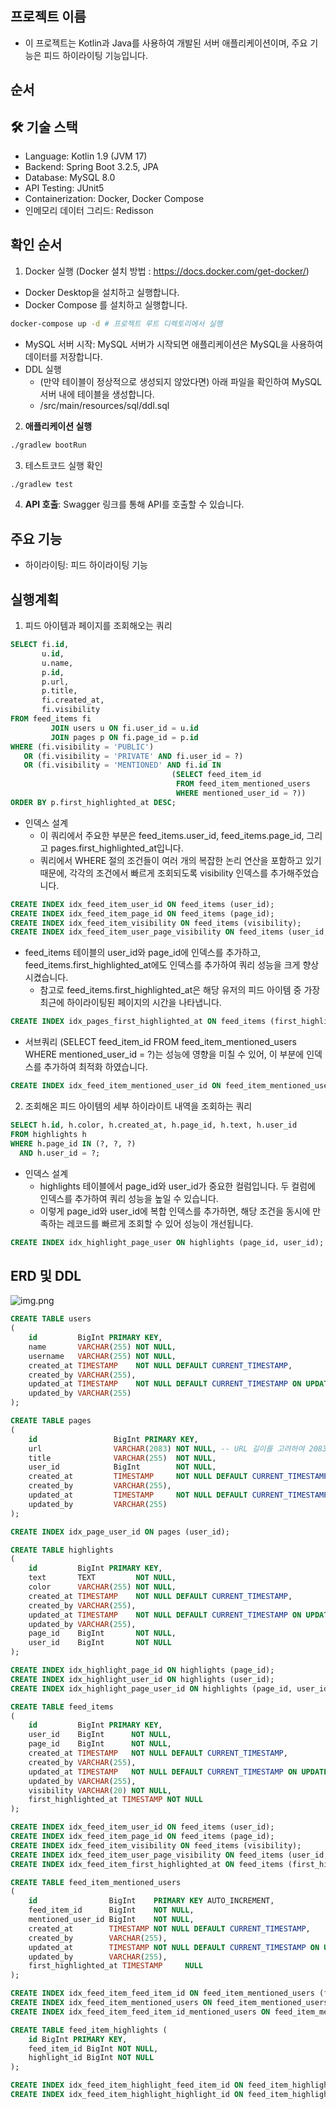 ## 프로젝트 이름

- 이 프로젝트는 Kotlin과 Java를 사용하여 개발된 서버 애플리케이션이며, 주요 기능은 피드 하이라이팅 기능입니다.

## 순서

## 🛠 기술 스택

- Language: Kotlin 1.9 (JVM 17)
- Backend: Spring Boot 3.2.5, JPA
- Database: MySQL 8.0
- API Testing: JUnit5
- Containerization: Docker, Docker Compose
- 인메모리 데이터 그리드: Redisson

## 확인 순서

1. Docker 실행 (Docker 설치 방법 : https://docs.docker.com/get-docker/)

- Docker Desktop을 설치하고 실행합니다.
- Docker Compose 를 설치하고 실행합니다.

```bash
docker-compose up -d # 프로젝트 루트 디렉토리에서 실행 
```

- MySQL 서버 시작: MySQL 서버가 시작되면 애플리케이션은 MySQL을 사용하여 데이터를 저장합니다.
- DDL 실행
    - (만약 테이블이 정상적으로 생성되지 않았다면) 아래 파일을 확인하여 MySQL 서버 내에 테이블을 생성합니다.
    - /src/main/resources/sql/ddl.sql

2. **애플리케이션 실행**

```bash
./gradlew bootRun
```

3. 테스트코드 실행 확인

```bash
./gradlew test
```

4. **API 호출**: Swagger 링크를 통해 API를 호출할 수 있습니다.

## 주요 기능

- 하이라이팅: 피드 하이라이팅 기능

## 실행계획

1. 피드 아이템과 페이지를 조회해오는 쿼리

```sql
SELECT fi.id,
       u.id,
       u.name,
       p.id,
       p.url,
       p.title,
       fi.created_at,
       fi.visibility
FROM feed_items fi
         JOIN users u ON fi.user_id = u.id
         JOIN pages p ON fi.page_id = p.id
WHERE (fi.visibility = 'PUBLIC')
   OR (fi.visibility = 'PRIVATE' AND fi.user_id = ?)
   OR (fi.visibility = 'MENTIONED' AND fi.id IN
                                    (SELECT feed_item_id
                                     FROM feed_item_mentioned_users
                                     WHERE mentioned_user_id = ?))
ORDER BY p.first_highlighted_at DESC;
```

- 인덱스 설계
  - 이 쿼리에서 주요한 부분은 feed_items.user_id, feed_items.page_id, 그리고 pages.first_highlighted_at입니다. 
  - 쿼리에서 WHERE 절의 조건들이 여러 개의 복잡한 논리 연산을 포함하고 있기 때문에, 각각의 조건에서 빠르게 조회되도록 visibility 인덱스를 추가해주었습니다.

```sql
CREATE INDEX idx_feed_item_user_id ON feed_items (user_id);
CREATE INDEX idx_feed_item_page_id ON feed_items (page_id);
CREATE INDEX idx_feed_item_visibility ON feed_items (visibility);
CREATE INDEX idx_feed_item_user_page_visibility ON feed_items (user_id, page_id, visibility);
```  

  - feed_items 테이블의 user_id와 page_id에 인덱스를 추가하고, feed_items.first_highlighted_at에도 인덱스를 추가하여 쿼리 성능을 크게 향상시켰습니다.
    - 참고로 feed_items.first_highlighted_at은 해당 유저의 피드 아이템 중 가장 최근에 하이라이팅된 페이지의 시간을 나타냅니다. 

```sql
CREATE INDEX idx_pages_first_highlighted_at ON feed_items (first_highlighted_at);
```

  - 서브쿼리 (SELECT feed_item_id FROM feed_item_mentioned_users WHERE mentioned_user_id = ?)는 성능에 영향을 미칠 수 있어, 이 부분에 인덱스를 추가하여 최적화 하였습니다.

```sql
CREATE INDEX idx_feed_item_mentioned_user_id ON feed_item_mentioned_users (mentioned_user_id);
```

2. 조회해온 피드 아이템의 세부 하이라이트 내역을 조회하는 쿼리

```sql
SELECT h.id, h.color, h.created_at, h.page_id, h.text, h.user_id
FROM highlights h
WHERE h.page_id IN (?, ?, ?)
  AND h.user_id = ?;
```

- 인덱스 설계
  - highlights 테이블에서 page_id와 user_id가 중요한 컬럼입니다. 두 컬럼에 인덱스를 추가하여 쿼리 성능을 높일 수 있습니다.
  -  이렇게 page_id와 user_id에 복합 인덱스를 추가하면, 해당 조건을 동시에 만족하는 레코드를 빠르게 조회할 수 있어 성능이 개선됩니다.


```sql
CREATE INDEX idx_highlight_page_user ON highlights (page_id, user_id);
```

## ERD 및 DDL 

![img.png](/src/main/resources/file/img.png)

```sql
CREATE TABLE users
(
    id         BigInt PRIMARY KEY,
    name       VARCHAR(255) NOT NULL,
    username   VARCHAR(255) NOT NULL,
    created_at TIMESTAMP    NOT NULL DEFAULT CURRENT_TIMESTAMP,
    created_by VARCHAR(255),
    updated_at TIMESTAMP    NOT NULL DEFAULT CURRENT_TIMESTAMP ON UPDATE CURRENT_TIMESTAMP,
    updated_by VARCHAR(255)
);

CREATE TABLE pages
(
    id                 BigInt PRIMARY KEY,
    url                VARCHAR(2083) NOT NULL, -- URL 길이를 고려하여 2083자로 설정
    title              VARCHAR(255)  NOT NULL,
    user_id            BigInt        NOT NULL,
    created_at         TIMESTAMP     NOT NULL DEFAULT CURRENT_TIMESTAMP,
    created_by         VARCHAR(255),
    updated_at         TIMESTAMP     NOT NULL DEFAULT CURRENT_TIMESTAMP ON UPDATE CURRENT_TIMESTAMP,
    updated_by         VARCHAR(255)
);

CREATE INDEX idx_page_user_id ON pages (user_id);

CREATE TABLE highlights
(
    id         BigInt PRIMARY KEY,
    text       TEXT         NOT NULL,
    color      VARCHAR(255) NOT NULL,
    created_at TIMESTAMP    NOT NULL DEFAULT CURRENT_TIMESTAMP,
    created_by VARCHAR(255),
    updated_at TIMESTAMP    NOT NULL DEFAULT CURRENT_TIMESTAMP ON UPDATE CURRENT_TIMESTAMP,
    updated_by VARCHAR(255),
    page_id    BigInt       NOT NULL,
    user_id    BigInt       NOT NULL
);

CREATE INDEX idx_highlight_page_id ON highlights (page_id);
CREATE INDEX idx_highlight_user_id ON highlights (user_id);
CREATE INDEX idx_highlight_page_user_id ON highlights (page_id, user_id);

CREATE TABLE feed_items
(
    id         BigInt PRIMARY KEY,
    user_id    BigInt      NOT NULL,
    page_id    BigInt      NOT NULL,
    created_at TIMESTAMP   NOT NULL DEFAULT CURRENT_TIMESTAMP,
    created_by VARCHAR(255),
    updated_at TIMESTAMP   NOT NULL DEFAULT CURRENT_TIMESTAMP ON UPDATE CURRENT_TIMESTAMP,
    updated_by VARCHAR(255),
    visibility VARCHAR(20) NOT NULL,
    first_highlighted_at TIMESTAMP NOT NULL
);

CREATE INDEX idx_feed_item_user_id ON feed_items (user_id);
CREATE INDEX idx_feed_item_page_id ON feed_items (page_id);
CREATE INDEX idx_feed_item_visibility ON feed_items (visibility);
CREATE INDEX idx_feed_item_user_page_visibility ON feed_items (user_id, page_id, visibility);
CREATE INDEX idx_feed_item_first_highlighted_at ON feed_items (first_highlighted_at);

CREATE TABLE feed_item_mentioned_users
(
    id                BigInt    PRIMARY KEY AUTO_INCREMENT,
    feed_item_id      BigInt    NOT NULL,
    mentioned_user_id BigInt    NOT NULL,
    created_at        TIMESTAMP NOT NULL DEFAULT CURRENT_TIMESTAMP,
    created_by        VARCHAR(255),
    updated_at        TIMESTAMP NOT NULL DEFAULT CURRENT_TIMESTAMP ON UPDATE CURRENT_TIMESTAMP,
    updated_by        VARCHAR(255),
    first_highlighted_at TIMESTAMP     NULL
);

CREATE INDEX idx_feed_item_feed_item_id ON feed_item_mentioned_users (feed_item_id);
CREATE INDEX idx_feed_item_mentioned_users ON feed_item_mentioned_users (mentioned_user_id);
CREATE INDEX idx_feed_item_feed_item_id_mentioned_users ON feed_item_mentioned_users (mentioned_user_id, feed_item_id);

CREATE TABLE feed_item_highlights (
    id BigInt PRIMARY KEY,
    feed_item_id BigInt NOT NULL,
    highlight_id BigInt NOT NULL
);

CREATE INDEX idx_feed_item_highlight_feed_item_id ON feed_item_highlights (feed_item_id);
CREATE INDEX idx_feed_item_highlight_highlight_id ON feed_item_highlights (highlight_id);
```
